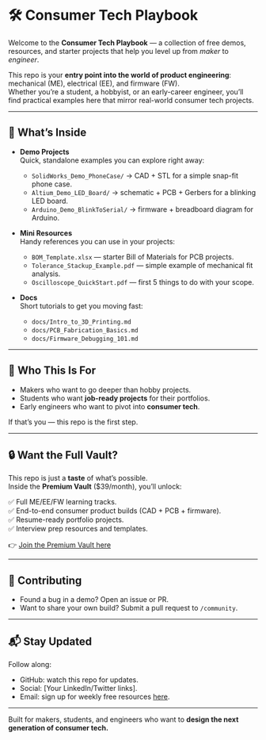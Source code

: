 # 🛠️ Consumer Tech Playbook

Welcome to the **Consumer Tech Playbook** — a collection of free demos, resources, and starter projects that help you level up from *maker* to *engineer*.

This repo is your **entry point into the world of product engineering**: mechanical (ME), electrical (EE), and firmware (FW).  
Whether you’re a student, a hobbyist, or an early-career engineer, you’ll find practical examples here that mirror real-world consumer tech projects.

---

## 📂 What’s Inside
- **Demo Projects**  
  Quick, standalone examples you can explore right away:
  - `SolidWorks_Demo_PhoneCase/` → CAD + STL for a simple snap-fit phone case.
  - `Altium_Demo_LED_Board/` → schematic + PCB + Gerbers for a blinking LED board.
  - `Arduino_Demo_BlinkToSerial/` → firmware + breadboard diagram for Arduino.

- **Mini Resources**  
  Handy references you can use in your projects:
  - `BOM_Template.xlsx` — starter Bill of Materials for PCB projects.
  - `Tolerance_Stackup_Example.pdf` — simple example of mechanical fit analysis.
  - `Oscilloscope_QuickStart.pdf` — first 5 things to do with your scope.

- **Docs**  
  Short tutorials to get you moving fast:
  - `docs/Intro_to_3D_Printing.md`
  - `docs/PCB_Fabrication_Basics.md`
  - `docs/Firmware_Debugging_101.md`

---

## 🚀 Who This Is For
- Makers who want to go deeper than hobby projects.  
- Students who want **job-ready projects** for their portfolios.  
- Early engineers who want to pivot into **consumer tech**.

If that’s you — this repo is the first step.  

---

## 🔒 Want the Full Vault?
This repo is just a **taste** of what’s possible.  
Inside the **Premium Vault** ($39/month), you’ll unlock:

✅ Full ME/EE/FW learning tracks.  
✅ End-to-end consumer product builds (CAD + PCB + firmware).  
✅ Resume-ready portfolio projects.  
✅ Interview prep resources and templates.  

👉 [Join the Premium Vault here](#)  

---

## 🤝 Contributing
- Found a bug in a demo? Open an issue or PR.  
- Want to share your own build? Submit a pull request to `/community`.  

---

## 📬 Stay Updated
Follow along:  
- GitHub: watch this repo for updates.  
- Social: [Your LinkedIn/Twitter links].  
- Email: sign up for weekly free resources [here](#).  

---

Built for makers, students, and engineers who want to **design the next generation of consumer tech.**
